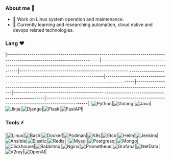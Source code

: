 ### About me 👋
<!--
**Sseve/Sseve** is a ✨ _special_ ✨ repository because its `README.md` (this file) appears on your GitHub profile.

Here are some ideas to get you started:

- 🔭 I’m currently working on ...
- 🌱 I’m currently learning ...
- 👯 I’m looking to collaborate on ...
- 🤔 I’m looking for help with ...
- 💬 Ask me about ...
- 📫 How to reach me: ...
- 😄 Pronouns: ...
- ⚡ Fun fact: ...
- ❤
--> 
- 🔭 Work on Linux system operation and maintenance.
- 🌱 Currently learning and researching automation, cloud native and devops related technologies.
### Lang ❤ 
|---------------------------------------------------------------------------------------------------------------------------|-------------------------------------------------------------------------------------------------------------------|-----------------------------------------------------
-----------------------------------------------------------------|--------------------------------------------------------------------------------------------|-----------------------------------------------------------------------------------------------|--------------------------------------------
------------------------------------------------|--------------------------------------------------------------------------------------------------|
|![Python](https://img.shields.io/badge/Python-7A0099.svg?logo=python&logoColor=white&link=https://python.org&style=plastic)|![Golang](https://img.shields.io/badge/Golang-7A0099.svg?logo=go&logoColor=white&link=https://go.dev&style=plastic)|![Java](https://img.shields.io/badge/Java-7A0099.svg?logo=openjdk&logoColor=white&link=https://dev.java&style=plastic)|![Jinja](https://img.shields.io/badge/Jinja-7A0099?logo=Jinja&logoColor=white&style=plastic)|![Django](https://img.shields.io/badge/Django-7A0099?logo=Django&logoColor=white&style=plastic)|![Flask](https://img.shields.io/badge/Flask-7A0099?logo=Flask&logoColor=white&style=plastic)|![FastAPI](https://img.shields.io/badge/FastAPI-7A0099?logo=FastAPI&logoColor=white&style=plastic)|

### Tools ⚡ 
|![Linux](https://img.shields.io/badge/Linux-7A0099?logo=linux&logoColor=white&style=plastic)|![Bash](https://img.shields.io/badge/Bash-7A0099?logo=shell&logoColor=white&style=plastic)|![Docker](https://img.shields.io/badge/Docker-7A0099.svg?logo=docker&logoColor=white&style=plastic)|![Podman](https://img.shields.io/badge/Podman-7A0099?logo=podman&logoColor=white&style=plastic)|![K8s](https://img.shields.io/badge/Kubernetes-7A0099.svg?logo=kubernetes&logoColor=white&style=plastic)|![Etcd](https://img.shields.io/badge/Etcd-7A0099?logo=etcd&logoColor=white&style=plastic)|![Helm](https://img.shields.io/badge/Helm-7A0099.svg?logo=helm&logoColor=white&style=plastic)|![Jenkins](https://img.shields.io/badge/Jenkins-7A0099?logo=Jenkins&logoColor=white?style=plastic&style=plastic)|![Ansible](https://img.shields.io/badge/Ansible-7A0099.svg?logo=ansible&logoColor=white&style=plastic)|![Elastic](https://img.shields.io/badge/Elastic-7A0099.svg?logo=Elastic&logoColor=white&style=plastic)|![Redis](https://img.shields.io/badge/Redis-7A0099.svg?logo=redis&logoColor=white&style=plastic)|
|![Mysql](https://img.shields.io/badge/MySQL-7A0099?logo=mysql&logoColor=white&style=plastic)|![Postgresql](https://img.shields.io/badge/Postgresql-7A0099?logo=postgresql&logoColor=white&style=plastic)|![Mongo](https://img.shields.io/badge/Mongo-7A0099?logo=mongodb&logoColor=white&style=plastic)|![Clickhouse](https://img.shields.io/badge/Clickhouse-7A0099.svg?logo=clickhouse&logoColor=white&style=plastic)|![Rabbitmq](https://img.shields.io/badge/Rabbitmq-7A0099?logo=rabbitmq&logoColor=white&style=plastic)|![Nginx](https://img.shields.io/badge/Nginx-7A0099?logo=nginx&logoColor=white&style=plastic)|![Prometheus](https://img.shields.io/badge/Prometheus-7A0099?logo=prometheus&logoColor=white&style=plastic)|![Grafana](https://img.shields.io/badge/Grafana-7A0099?logo=grafana&logoColor=white&style=plastic)|![NetData](https://img.shields.io/badge/Netdata-7A0099?logo=netdata&logoColor=white&style=plastic)|![V2ray](https://img.shields.io/badge/V2ray-7A0099.svg?logo=openVPN&logoColor=white&style=plastic)|![OpenAI](https://img.shields.io/badge/OpenAI-7A0099?logo=openAI&logoColor=white&style=plastic)|
<!--
![VSCode](https://img.shields.io/badge/VSCode-7A0099?logo=visual-studio-code&logoColor=white)
![C/C++](https://img.shields.io/badge/C/C++-14354C?logo=C/C++&logoColor=white)
![Rust](https://img.shields.io/badge/Rust-14354C?logo=rust&logoColor=white)
<!--
- 😄 加油, 奥利给！

|STATS|LANGUAGES|
|---|---|
|[![Sseve's GitHub stats](https://github-readme-stats.vercel.app/api?username=Sseve&theme=tokyonight)](https://github.com/Sseve/github-readme-stats)|[![Top Langs](https://github-readme-stats.vercel.app/api/top-langs/?username=Sseve&hide=javascript,html&theme=tokyonight)](https://github.com/Sseve/github-readme-stats)|

![Image text](http://img.5iqiqu.com/images13/93/93a35199235af2b5c8212348c340f0c2.gif)
<!--
![Image text](https://res.cloudinary.com/practicaldev/image/fetch/s--yYiDPnHh--/c_imagga_scale,f_auto,fl_progressive,h_420,q_auto,w_1000/https://thepracticaldev.s3.amazonaws.com/i/snu9zy2ywp0ftfcthda2.jpg)
-->
